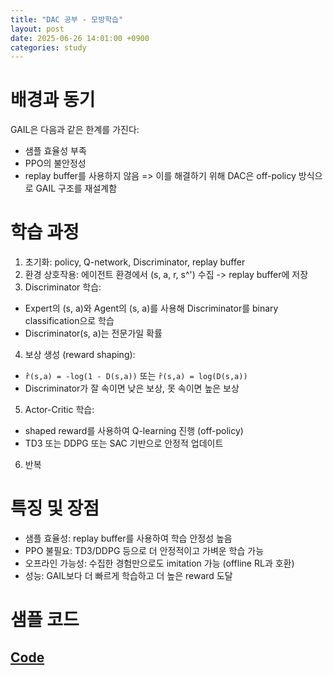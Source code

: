 ```yaml
---
title: "DAC 공부 - 모방학습"
layout: post
date: 2025-06-26 14:01:00 +0900
categories: study
---
```


# 배경과 동기
GAIL은 다음과 같은 한계를 가진다:
- 샘플 효율성 부족
- PPO의 불안정성
- replay buffer를 사용하지 않음
=> 이를 해결하기 위해 DAC은 off-policy 방식으로 GAIL 구조를 재설계함

# 학습 과정
1. 초기화: policy, Q-network, Discriminator, replay buffer
2. 환경 상호작용: 에이전트 환경에서 (s, a, r, s^') 수집 -> replay buffer에 저장
3. Discriminator 학습:
- Expert의 (s, a)와 Agent의 (s, a)를 사용해 Discriminator를 binary classification으로 학습
- Discriminator(s, a)는 전문가일 확률
4. 보상 생성 (reward shaping):
- `r̂(s,a) = -log(1 - D(s,a))` 또는 `r̂(s,a) = log(D(s,a))`
- Discriminator가 잘 속이면 낮은 보상, 못 속이면 높은 보상
5. Actor-Critic 학습:
- shaped reward를 사용하여 Q-learning 진행 (off-policy)
- TD3 또는 DDPG 또는 SAC 기반으로 안정적 업데이트
6. 반복

# 특징 및 장점
- 샘플 효율성: replay buffer를 사용하여 학습 안정성 높음
- PPO 불필요: TD3/DDPG 등으로 더 안정적이고 가벼운 학습 가능
- 오프라인 가능성: 수집한 경험만으로도 imitation 가능 (offline RL과 호환)
- 성능: GAIL보다 더 빠르게 학습하고 더 높은 reward 도달

# 샘플 코드
## [Code](https://github.com/soonawg/dac_sample/blob/main/dac_sample.py)